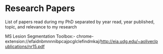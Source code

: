 # Research Papers
List of papers read during my PhD separated by year read, year published, topic, and relevance to my research

MS Lesion Segmentation Toolbox:- chrome-extension://efaidnbmnnnibpcajpcglclefindmkaj/http://eia.udg.edu/~aoliver/publications/nr15.pdf
